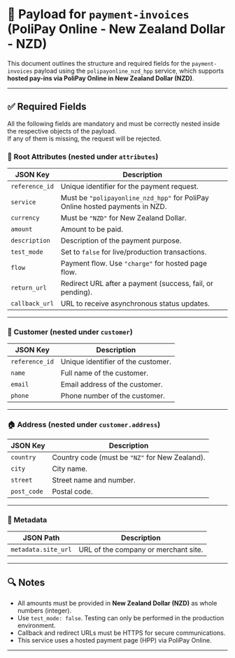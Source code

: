 # 📄 Payload for `payment-invoices` (PoliPay Online - New Zealand Dollar - NZD)

This document outlines the structure and required fields for the `payment-invoices` payload using the `polipayonline_nzd_hpp` service, which supports **hosted pay-ins via PoliPay Online in New Zealand Dollar (NZD)**.

---

## ✅ Required Fields

All the following fields are mandatory and must be correctly nested inside the respective objects of the payload.  
If any of them is missing, the request will be rejected.

### 🧾 Root Attributes (nested under `attributes`)

| JSON Key       | Description                                                                  |
| -------------- | ---------------------------------------------------------------------------- |
| `reference_id` | Unique identifier for the payment request.                                   |
| `service`      | Must be `"polipayonline_nzd_hpp"` for PoliPay Online hosted payments in NZD. |
| `currency`     | Must be `"NZD"` for New Zealand Dollar.                                      |
| `amount`       | Amount to be paid.                                                           |
| `description`  | Description of the payment purpose.                                          |
| `test_mode`    | Set to `false` for live/production transactions.                             |
| `flow`         | Payment flow. Use `"charge"` for hosted page flow.                           |
| `return_url`   | Redirect URL after a payment (success, fail, or pending).                    |
| `callback_url` | URL to receive asynchronous status updates.                                  |

---

### 👤 Customer (nested under `customer`)

| JSON Key       | Description                        |
| -------------- | ---------------------------------- |
| `reference_id` | Unique identifier of the customer. |
| `name`         | Full name of the customer.         |
| `email`        | Email address of the customer.     |
| `phone`        | Phone number of the customer.      |

---

### 🏠 Address (nested under `customer.address`)

| JSON Key    | Description                                    |
| ----------- | ---------------------------------------------- |
| `country`   | Country code (must be `"NZ"` for New Zealand). |
| `city`      | City name.                                     |
| `street`    | Street name and number.                        |
| `post_code` | Postal code.                                   |

---

### 🧩 Metadata

| JSON Path           | Description                          |
| ------------------- | ------------------------------------ |
| `metadata.site_url` | URL of the company or merchant site. |

---

## 🔍 Notes

- All amounts must be provided in **New Zealand Dollar (NZD)** as whole numbers (integer).
- Use `test_mode: false`. Testing can only be performed in the production environment.
- Callback and redirect URLs must be HTTPS for secure communications.
- This service uses a hosted payment page (HPP) via PoliPay Online.

---
